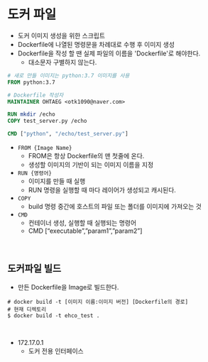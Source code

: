 # 도커 파일
- 도커 이미지 생성을 위한 스크립트
- Dockerfile에 나열된 명령문을 차례대로 수행 후 이미지 생성
- Dockerfile을 작성 할 땐 실제 파일의 이름을 'Dockerfile'로 해야한다.
  - 대소문자 구별하지 않는다.

```dockerfile
# 새로 만들 이미지는 python:3.7 이미지를 사용
FROM python:3.7

# Dockerfile 작성자
MAINTAINER OHTAEG <otk1090@naver.com> 

RUN mkdir /echo
COPY test_server.py /echo

CMD ["python", "/echo/test_server.py"]
```
- `FROM {Image Name}`
  - FROM은 항상 Dockerfile의 맨 첫줄에 온다.
  - 생성할 이미지의 기반이 되는 이미지 이름을 지정
- `RUN {명령어}`
  - 이미지를 만들 때 실행
  - RUN 명령을 실행할 때 마다 레이어가 생성되고 캐시된다.
- `COPY`
  - build 명령 중간에 호스트의 파일 또는 폴더를 이미지에 가져오는 것
- `CMD`
  - 컨테이너 생성, 실행할 때 실행되는 명령어
  - CMD [“executable”,”param1”,”param2”]


<br>

## 도커파일 빌드
- 만든 Dockerfile을 Image로 빌드한다.
```docker
# docker build -t [이미지 이름:이미지 버전] [Dockerfile의 경로]
# 현재 디렉토리
$ docker build -t ehco_test .
```

<br>

- 172.17.0.1
  - 도커 전용 인터페이스
